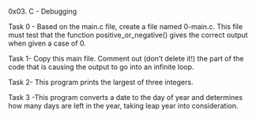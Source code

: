 0x03. C - Debugging

Task 0 - Based on the main.c file, create a file named 0-main.c.
This file must test that the function positive_or_negative() gives
the correct output when given a case of 0.

Task 1- Copy this main file. Comment out (don’t delete it!) the part of the code
that is causing the output to go into an infinite loop.

Task 2- This program prints the largest of three integers.

Task 3 -This program converts a date to the day of year and
determines how many days are left in the year,
taking leap year into consideration.

